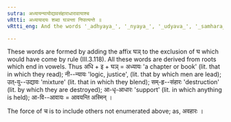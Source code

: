 ```yaml
---
sutra: अध्यायन्यायोद्यावसंहाराधारावायाश्च
vRtti: अध्यायादयः शब्दा घञन्ता निपात्यन्ते ॥
vRtti_eng: And the words '_adhyaya_', '_nyaya_', '_udyava_', '_samhara_', '_adhara_' and '_avaya_' are anomalous.

---
```

These words are formed by adding the affix घञ् to the exclusion of घ which would have come by rule (III.3.118). All these words are derived from roots which end in vowels. Thus अधि + इ + घञ् = अध्यायः 'a chapter or book' (lit. that in which they read); नी--न्यायः 'logic, justice', (lit. that by which men are lead); उत्-यु--उद्यावः 'mixture' (lit. that in which they blend); सम्-हृ--संहारः 'destruction' (lit. by which they are destroyed); आ-धृ-आधारः 'support' (lit. in which anything is held); आ-वि--आवायः = आवयन्ति अस्मिन् ।

The force of च is to include others not enumerated above; as, अवहारः ।